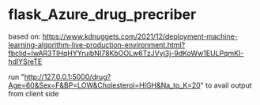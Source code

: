 # flask_Azure_drug_precriber
based on: https://www.kdnuggets.com/2021/12/deployment-machine-learning-algorithm-live-production-environment.html?fbclid=IwAR3TIHqHYYruibNI78KbOOLw6TzJVyj3j-9dKoWw1EULPqmKI-hdlYSreTE

run "http://127.0.0.1:5000/drug?Age=60&Sex=F&BP=LOW&Cholesterol=HIGH&Na_to_K=20" to avail output from client side
